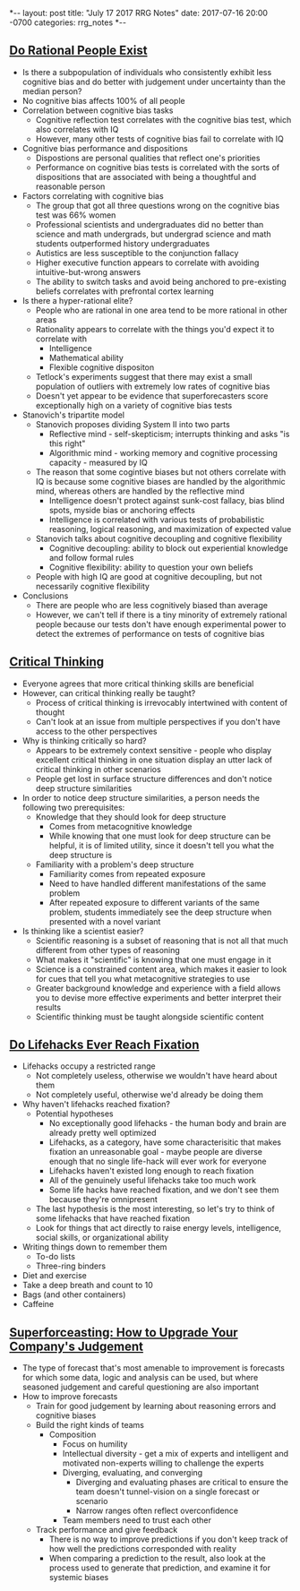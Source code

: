 *--
layout: post
title: "July 17 2017 RRG Notes"
date: 2017-07-16 20:00 -0700
categories: rrg_notes
*--

## [Do Rational People Exist](https://srconstantin.wordpress.com/2014/06/09/do-rationalists-exist)
* Is there a subpopulation of individuals who consistently exhibit less cognitive bias and do better with judgement under uncertainty than the median person?
* No cognitive bias affects 100% of all people
* Correlation between cognitive bias tasks
  * Cognitive reflection test correlates with the cognitive bias test, which also correlates with IQ
  * However, many other tests of cognitive bias fail to correlate with IQ
* Cognitive bias performance and dispositions
  * Dispostions are personal qualities that reflect one's priorities
  * Performance on cognitive bias tests is correlated with the sorts of dispositions that are associated with being a thoughtful and reasonable person
* Factors correlating with cognitive bias
  * The group that got all three questions wrong on the cognitive bias test was 66% women
  * Professional scientists and undergraduates did no better than science and math undergrads, but undergrad science and math students outperformed history undergraduates
  * Autistics are less susceptible to the conjunction fallacy
  * Higher executive function appears to correlate with avoiding intuitive-but-wrong answers
  * The ability to switch tasks and avoid being anchored to pre-existing beliefs correlates with prefrontal cortex learning
* Is there a hyper-rational elite?
  * People who are rational in one area tend to be more rational in other areas
  * Rationality appears to correlate with the things you'd expect it to correlate with
    * Intelligence
    * Mathematical ability
    * Flexible cognitive dispositon
  * Tetlock's experiments suggest that there may exist a small population of outliers with extremely low rates of cognitive bias
  * Doesn't yet appear to be evidence that superforecasters score exceptionally high on a variety of cognitive bias tests
* Stanovich's tripartite model
  * Stanovich proposes dividing System II into two parts
    * Reflective mind - self-skepticism; interrupts thinking and asks "is this right"
    * Algorithmic mind - working memory and cognitive processing capacity - measured by IQ
  * The reason that some cogintive biases but not others correlate with IQ is because some cognitive biases are handled by the algorithmic mind, whereas others are handled by the reflective mind
    * Intelligence doesn't protect against sunk-cost fallacy, bias blind spots, myside bias or anchoring effects
    * Intelligence is correlated with various tests of probabilistic reasoning, logical reasoning, and maximization of expected value
  * Stanovich talks about cognitive decoupling and cognitive flexibility
    * Cognitive decoupling: ability to block out experiential knowledge and follow formal rules
    * Cognitive flexibility: ability to question your own beliefs
  * People with high IQ are good at cognitive decoupling, but not necessarily cognitive flexibility
* Conclusions
  * There are people who are less cognitively biased than average
  * However, we can't tell if there is a tiny minority of extremely rational people because our tests don't have enough experimental power to detect the extremes of performance on tests of cognitive bias

## [Critical Thinking](http://www.aft.org/sites/default/files/periodicals/Crit_Thinking.pdf)
* Everyone agrees that more critical thinking skills are beneficial
* However, can critical thinking really be taught?
  * Process of critical thinking is irrevocably intertwined with content of thought
  * Can't look at an issue from multiple perspectives if you don't have access to the other perspectives
* Why is thinking critically so hard?
  * Appears to be extremely context sensitive - people who display excellent critical thinking in one situation display an utter lack of critical thinking in other scenarios
  * People get lost in surface structure differences and don't notice deep structure similarities
* In order to notice deep structure similarities, a person needs the following two prerequisites:
  * Knowledge that they should look for deep structure
    * Comes from metacognitive knowledge
    * While knowing that one must look for deep structure can be helpful, it is of limited utility, since it doesn't tell you what the deep structure is
  * Familiarity with a problem's deep structure
    * Familiarity comes from repeated exposure
    * Need to have handled different manifestations of the same problem
    * After repeated exposure to different variants of the same problem, students immediately see the deep structure when presented with a novel variant
* Is thinking like a scientist easier?
  * Scientific reasoning is a subset of reasoning that is not all that much different from other types of reasoning
  * What makes it "scientific" is knowing that one must engage in it
  * Science is a constrained content area, which makes it easier to look for cues that tell you what metacognitive strategies to use
  * Greater background knowledge and experience with a field allows you to devise more effective experiments and better interpret their results
  * Scientific thinking must be taught alongside scientific content

## [Do Lifehacks Ever Reach Fixation](http://slatestarcodex.com/2014/03/03/do-life-hacks-ever-reach-fixation/)
* Lifehacks occupy a restricted range
  * Not completely useless, otherwise we wouldn't have heard about them
  * Not completely useful, otherwise we'd already be doing them
* Why haven't lifehacks reached fixation?
  * Potential hypotheses
    * No exceptionally good lifehacks - the human body and brain are already pretty well optimized
    * Lifehacks, as a category, have some characterisitic that makes fixation an unreasonable goal - maybe people are diverse enough that no single life-hack will ever work for everyone
    * Lifehacks haven't existed long enough to reach fixation
    * All of the genuinely useful lifehacks take too much work
    * Some life hacks have reached fixation, and we don't see them because they're omnipresent
  * The last hypothesis is the most interesting, so let's try to think of some lifehacks that have reached fixation
  * Look for things that act directly to raise energy levels, intelligence, social skills, or organizational ability
* Writing things down to remember them
  * To-do lists
  * Three-ring binders
* Diet and exercise
* Take a deep breath and count to 10
* Bags (and other containers)
* Caffeine

## [Superforceasting: How to Upgrade Your Company's Judgement](https://hbr.org/2016/05/superforecasting-how-to-upgrade-your-companys-judgment)
* The type of forecast that's most amenable to improvement is forecasts for which some data, logic and analysis can be used, but where seasoned judgement and careful questioning are also important
* How to improve forecasts
  * Train for good judgement by learning about reasoning errors and cognitive biases
  * Build the right kinds of teams
    * Composition
      * Focus on humility
      * Intellectual diversity - get a mix of experts and intelligent and motivated non-experts willing to challenge the experts
      * Diverging, evaluating, and converging
        * Diverging and evaluating phases are critical to ensure the team doesn't tunnel-vision on a single forecast or scenario
        * Narrow ranges often reflect overconfidence
      * Team members need to trust each other
  * Track performance and give feedback
    * There is no way to improve predictions if you don't keep track of how well the predictions corresponded with reality
    * When comparing a prediction to the result, also look at the process used to generate that prediction, and examine it for systemic biases
